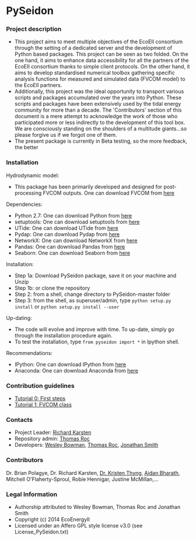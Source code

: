 PySeidon
================

### Project description ###
* This project aims to meet multiple objectives of the EcoEII consortium
  through the setting of a dedicated server and the development of Python
  based packages. This project can be seen as two folded. On the one 
  hand, it aims to enhance data accessibility for all the partners of 
  the EcoEII consortium thanks to simple client protocols. On the other 
  hand, it aims to develop standardised numerical toolbox gathering 
  specific analysis functions for measured and simulated data (FVCOM model)
  to the EcoEII partners.
* Additionally, this project was the ideal opportunity to transport various
  scripts and packages accumulated over the years into Python. These scripts
  and packages have been extensively used by the tidal energy community for
  more than a decade. The 'Contributors' section of this document is a 
  mere attempt to acknowledge the work of those who participated more or
  less indirectly to the development of this tool box. We are consciously
  standing on the shoulders of a multitude giants...so please forgive us
  if we forgot one of them.  
* The present package is currently in Beta testing, so the more feedback,
  the better

### Installation ###
Hydrodynamic model:
* This package has been primarily developed and designed for post-processing FVCOM outputs. One can download FVCOM from [here](http://fvcom.smast.umassd.edu/fvcom/) 

Dependencies:
* Python 2.7: One can download Python from [here](http://www.python.org/download) 
* setuptools: One can download setuptools from [here](https://pypi.python.org/pypi/setuptools#installation-instructions)
* UTide: One can download UTide from [here](https://github.com/wesleybowman/UTide)
* Pydap: One can download Pydap from [here](http://www.pydap.org/)
* NetworkX: One can download NetworkX from [here](http://networkx.github.io/documentation/latest/install.html)
* Pandas: One can download Pandas from [here](http://pandas.pydata.org/pandas-docs/stable/install.html)
* Seaborn: One can download Seaborn from [here](http://web.stanford.edu/~mwaskom/software/seaborn/installing.html)

Installation:
* Step 1a: Download PySeidon package, save it on your machine and Unzip
* Step 1b: or clone the repository
* Step 2: from a shell, change directory to PySeidon-master folder
* Step 3: from the shell, as superuser/admin, type `python setup.py install`
  or `python setup.py install --user`

Up-dating:
* The code will evolve and improve with time. To up-date, simply go through
  the installation procedure again.
* To test the installation, type `from pyseidon import *` in Ipython shell.

Recommendations:
* IPython: One can download IPython from [here](http://ipython.org/)
* Anaconda: One can download Anaconda from [here](http://continuum.io/downloads#all)

### Contribution guidelines ###
* [Tutorial 0: First steps](http://nbviewer.ipython.org/github/GrumpyNounours/PySeidon/blob/master/PySeidon_tuto_0.ipynb)
* [Tutorial 1: FVCOM class](http://nbviewer.ipython.org/github/GrumpyNounours/PySeidon/blob/master/PySeidon_tuto_1.ipynb)

### Contacts ###
* Project Leader: [Richard Karsten](richard.karsten@acadiau.ca)
* Repository admin: [Thomas Roc](thomas.roc@acadiau.ca)
* Developers: [Wesley Bowman](https://github.com/wesleybowman), [Thomas Roc](thomas.roc@acadiau.ca), [Jonathan Smith](https://github.com/LaVieEnRoux)

### Contributors ###
Dr. Brian Polagye, Dr. Richard Karsten, [Dr. Kristen Thyng](https://github.com/kthyng), [Aidan Bharath](https://github.com/Aidan-Bharath), Mitchell O'Flaherty-Sproul, Robie Hennigar, Justine McMillan,...

### Legal Information ###
* Authorship attributed to Wesley Bowman, Thomas Roc and Jonathan Smith
* Copyright (c) 2014 EcoEnergyII
* Licensed under an Affero GPL style license v3.0 (see License_PySeidon.txt)
